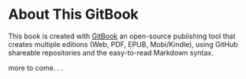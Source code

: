 # About This GitBook

This book is created with [GitBook](http://gitbook.com) an open-source publishing tool that creates multiple editions (Web, PDF, EPUB, Mobi/Kindle), using GitHub shareable repositories and the easy-to-read Markdown syntax.

more to come. . .
